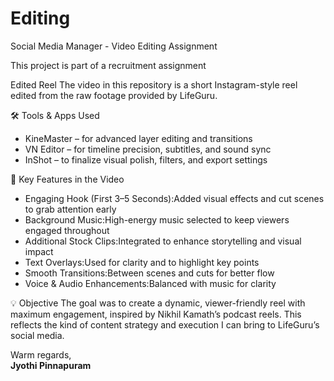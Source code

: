 # Editing
Social Media Manager - Video Editing Assignment

This project is part of a recruitment assignment 

Edited Reel
The video in this repository is a short Instagram-style reel edited from the raw footage provided by LifeGuru.

🛠️ Tools & Apps Used
- KineMaster – for advanced layer editing and transitions
- VN Editor – for timeline precision, subtitles, and sound sync
- InShot – to finalize visual polish, filters, and export settings

🎨 Key Features in the Video
- Engaging Hook (First 3–5 Seconds):Added visual effects and cut scenes to grab attention early
- Background Music:High-energy music selected to keep viewers engaged throughout
- Additional Stock Clips:Integrated to enhance storytelling and visual impact
- Text Overlays:Used for clarity and to highlight key points
- Smooth Transitions:Between scenes and cuts for better flow
- Voice & Audio Enhancements:Balanced with music for clarity

💡 Objective
The goal was to create a dynamic, viewer-friendly reel with maximum engagement, inspired by Nikhil Kamath’s podcast reels. 
This reflects the kind of content strategy and execution I can bring to LifeGuru’s social media.


Warm regards,  
**Jyothi Pinnapuram**
